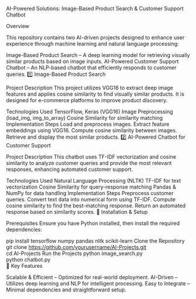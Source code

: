 AI-Powered Solutions: Image-Based Product Search & Customer Support Chatbot

Overview

This repository contains two AI-driven projects designed to enhance user experience through machine learning and natural language processing:

Image-Based Product Search – A deep learning model for retrieving visually similar products based on image inputs.
AI-Powered Customer Support Chatbot – An NLP-based chatbot that efficiently responds to customer queries.
1️⃣ Image-Based Product Search

Project Description
This project utilizes VGG16 to extract deep image features and applies cosine similarity to find visually similar products. It is designed for e-commerce platforms to improve product discovery.

Technologies Used
TensorFlow, Keras (VGG16)
Image Preprocessing (load_img, img_to_array)
Cosine Similarity for similarity matching
Implementation Steps
Load and preprocess images.
Extract feature embeddings using VGG16.
Compute cosine similarity between images.
Retrieve and display the most similar products.
2️⃣ AI-Powered Chatbot for Customer Support

Project Description
This chatbot uses TF-IDF vectorization and cosine similarity to analyze customer queries and provide the most relevant responses, enhancing automated customer support.

Technologies Used
Natural Language Processing (NLTK)
TF-IDF for text vectorization
Cosine Similarity for query-response matching
Pandas & NumPy for data handling
Implementation Steps
Preprocess customer queries.
Convert text data into numerical form using TF-IDF.
Compute cosine similarity to find the best-matching response.
Return an automated response based on similarity scores.
🔧 Installation & Setup

Prerequisites
Ensure you have Python installed, then install the required dependencies:

pip install tensorflow numpy pandas nltk scikit-learn
Clone the Repository
git clone https://github.com/yourusername/AI-Projects.git  
cd AI-Projects
Run the Projects
python image_search.py  
python chatbot.py  
📌 Key Features

Scalable & Efficient – Optimized for real-world deployment.
AI-Driven – Utilizes deep learning and NLP for intelligent processing.
Easy to Integrate – Minimal dependencies and straightforward setup.
